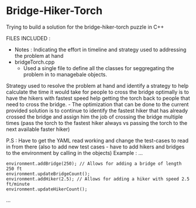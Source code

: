 # Bridge-Hiker-Torch
Trying to build a solution for the bridge-hiker-torch puzzle in C++


FILES INCLUDED :
  - Notes : Indicating the effort in timeline and strategy used to addressing the problem at hand
  - bridgeTorch.cpp
      - Used a single file to define all the classes for seggregating the problem in to managebale objects.
   

Strategy used to resolve the problem at hand and identify a strategy to help calculate the time it would take for people to cross the bridge optimally is to have the hikers with fastest speed help getting the torch back to people that need to cross the bridge.
      - The optimization that can be done to the current provided solution is to continue to identify the fastest hiker that has already crossed the bridge and assign him the job of crossing the bridge multiple times (pass the torch to the fastest hiker always vs passing the torch to the next available faster hiker)

P.S : Have to get the YAML read working and change the test-cases to read in from there
(also to add new test cases - have to add hikers and bridges to the environment by calling in the objects)
Example : 
...

    environment.addBridge(250); // Allows for adding a bridge of length 250 ft
    environment.updateBridgeCount();
    environment.addHiker(2.5); // Allows for adding a hiker with speed 2.5 ft/minute
    environment.updateHikerCount();
...
